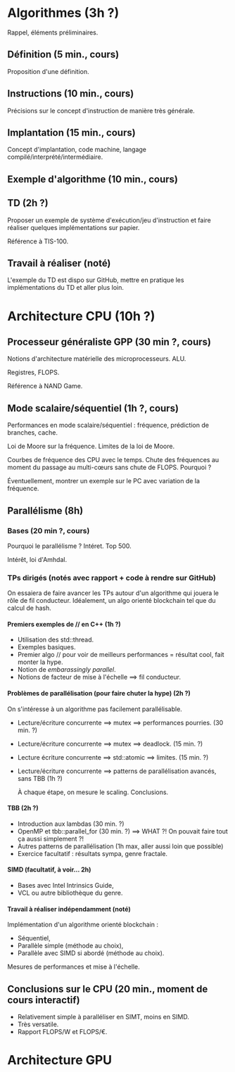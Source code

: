 # Algorithmes (3h ?)

Rappel, éléments préliminaires.

## Définition (5 min., cours)

Proposition d'une définition.

## Instructions (10 min., cours)

Précisions sur le concept d'instruction de manière très générale.

## Implantation (15 min., cours)

Concept d'implantation, code machine, langage compilé/interprété/intermédiaire.

## Exemple d'algorithme (10 min., cours)

## TD (2h ?)

Proposer un exemple de système d'exécution/jeu d'instruction et faire réaliser quelques implémentations sur papier.

Référence à TIS-100.

## Travail à réaliser (noté)

L'exemple du TD est dispo sur GitHub, mettre en pratique les implémentations du TD et aller plus loin.

# Architecture CPU (10h ?)

## Processeur généraliste GPP (30 min ?, cours)

Notions d'architecture matérielle des microprocesseurs. ALU.

Registres, FLOPS.

Référence à NAND Game.

## Mode scalaire/séquentiel (1h ?, cours)

Performances en mode scalaire/séquentiel : fréquence, prédiction de branches, cache.

Loi de Moore sur la fréquence. Limites de la loi de Moore.

Courbes de fréquence des CPU avec le temps. Chute des fréquences au moment du passage au multi-cœurs sans chute de FLOPS. Pourquoi ?

Éventuellement, montrer un exemple sur le PC avec variation de la fréquence.

## Parallélisme (8h)

### Bases (20 min ?, cours)

Pourquoi le parallélisme ? Intéret. Top 500.

Intérêt, loi d'Amhdal.

### TPs dirigés (notés avec rapport + code à rendre sur GitHub)

On essaiera de faire avancer les TPs autour d'un algorithme qui jouera le rôle de fil conducteur. Idéalement, un algo orienté blockchain tel que du calcul de hash.

#### Premiers exemples de // en C++ (1h ?)

-   Utilisation des std::thread.
-   Exemples basiques.
-   Premier algo // pour voir de meilleurs performances = résultat cool, fait monter la hype.
-   Notion de *embarassingly parallel*.
-   Notions de facteur de mise à l'échelle ==> fil conducteur.

#### Problèmes de parallélisation (pour faire chuter la hype) (2h ?)

On s'intéresse à un algorithme pas facilement parallélisable.

-   Lecture/écriture concurrente ==> mutex ==> performances pourries. (30 min. ?)

-   Lecture/écriture concurrente ==> mutex ==> deadlock. (15 min. ?)

-   Lecture écriture concurrente ==> std::atomic ==> limites. (15 min. ?)

-   Lecture/écriture concurrente ==> patterns de parallélisation avancés, sans TBB (1h ?)

    À chaque étape, on mesure le scaling. Conclusions.

#### TBB (2h ?)

-   Introduction aux lambdas (30 min. ?)
-   OpenMP et tbb::parallel_for (30 min. ?) ==> WHAT ?! On pouvait faire tout ça aussi simplement ?!
-   Autres patterns de parallélisation (1h max, aller aussi loin que possible)
-   Exercice facultatif : résultats sympa, genre fractale.

#### SIMD (facultatif, à voir… 2h)

-   Bases avec Intel Intrinsics Guide,
-   VCL ou autre bibliothèque du genre.

#### Travail à réaliser indépendamment (noté)

Implémentation d'un algorithme orienté blockchain :

-   Séquentiel,
-   Parallèle simple (méthode au choix),
-   Parallèle avec SIMD si abordé (méthode au choix).

Mesures de performances et mise à l'échelle.

## Conclusions sur le CPU (20 min., moment de cours interactif)

-   Relativement simple à paralléliser en SIMT, moins en SIMD.
-   Très versatile.
-   Rapport FLOPS/W et FLOPS/€.

# Architecture GPU